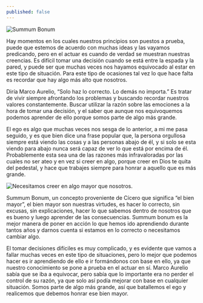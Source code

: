 ```yaml
---
published: false
---
```

![Summum Bonum]({{site.baseurl}}/bonum.jpg)


Hay momentos en los cuales nuestros principios son puestos a prueba, puede que estemos de acuerdo con muchas ideas y las vayamos predicando, pero en el actuar es cuando de verdad se muestran nuestras creencias. Es difícil tomar una decisión cuando se está entre la espada y la pared, y puede ser que muchas veces nos hayamos equivocado al estar en este tipo de situación. Para este tipo de ocasiones tal vez lo que hace falta es recordar que hay algo más alto que nosotros.

Diría Marco Aurelio, “Solo haz lo correcto. Lo demás no importa.” Es tratar de vivir siempre afrontando los problemas y buscando recordar nuestros valores constantemente. Buscar utilizar la razón sobre las emociones a la hora de tomar una decisión, y el saber que aunque nos equivoquemos podemos aprender de ello porque somos parte de algo más grande.

El ego es algo que muchas veces nos sesga de lo anterior, a mi me pasa seguido, y es que bien dice una frase popular que, la persona orgullosa siempre está viendo las cosas y a las personas abajo de él, y si solo se esta viendo para abajo nunca será capaz de ver lo que está por encima de él. Probablemente esta sea una de las razones más infravaloradas por las cuales no ser ateo y en vez si creer en algo, porque creer en Dios te quita del pedestal, y hace que trabajes siempre para honrar a aquello que es más grande.


![Necesitamos creer en algo mayor que nosotros.]({{site.baseurl}}/images/mayor.webp)


Summum Bonum, un concepto proveniente de Cícero que significa “el bien mayor”, el bien mayor son nuestras virtudes, es hacer lo correcto, sin excusas, sin explicaciones, hacer lo que sabemos dentro de nosotros que es bueno y luego aprender de las consecuencias. Summum bonum es la mejor manera de poner en acción lo que hemos ido aprendiendo durante tantos años y darnos cuenta si estamos en lo correcto o necesitamos cambiar algo.

El tomar decisiones difíciles es muy complicado, y es evidente que vamos a fallar muchas veces en este tipo de situaciones, pero lo mejor que podemos hacer es ir aprendiendo de ello e ir formándonos con base en ello, ya que nuestro conocimiento se pone a prueba en el actuar en sí. Marco Aurelio sabía que se iba a equivocar, pero sabía que lo importante era no perder el control de su razón, ya que solo así podía mejorar con base en cualquier situación. Somos parte de algo más grande, así que batallemos el ego y realicemos que debemos honrar ese bien mayor.
